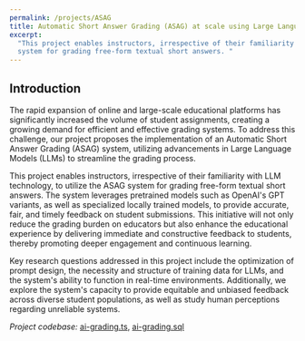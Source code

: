 ```yaml
---
permalink: /projects/ASAG
title: Automatic Short Answer Grading (ASAG) at scale using Large Language Models
excerpt:
  "This project enables instructors, irrespective of their familiarity with LLM technology, to utilize the ASAG
  system for grading free-form textual short answers. "
---
```


## Introduction

The rapid expansion of online and large-scale educational platforms has
significantly increased the volume of student assignments, creating a growing demand for efficient and
effective grading systems. To address this challenge, our project proposes the implementation of an
Automatic Short Answer Grading (ASAG) system, utilizing advancements in Large Language Models (LLMs) to
streamline the grading process.

This project enables instructors, irrespective of their familiarity with LLM technology, to utilize the ASAG
system for grading free-form textual short answers. The system leverages pretrained models such as OpenAI's
GPT variants, as well as specialized locally trained models, to provide accurate, fair, and timely feedback
on student submissions. This initiative will not only reduce the grading burden on educators but also
enhance the educational experience by delivering immediate and constructive feedback to students, thereby
promoting deeper engagement and continuous learning.

Key research questions addressed in this project include the optimization of prompt design, the necessity
and structure of training data for LLMs, and the system's ability to function in real-time environments.
Additionally, we explore the system's capacity to provide equitable and unbiased feedback across diverse
student populations, as well as study human perceptions regarding unreliable systems.

_Project codebase:_
<a href="https://github.com/PrairieLearn/PrairieLearn/blob/master/apps/prairielearn/src/ee/lib/ai-grading.ts">ai-grading.ts</a>,
<a href="https://github.com/PrairieLearn/PrairieLearn/blob/master/apps/prairielearn/src/ee/lib/ai-grading.sql">ai-grading.sql</a>
